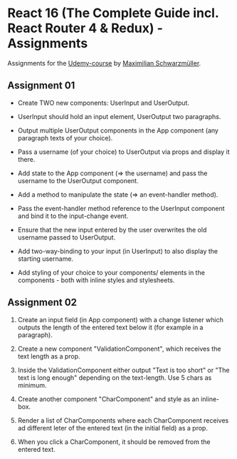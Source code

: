 # React 16 (The Complete Guide incl. React Router 4 & Redux) - Assignments

Assignments for the [Udemy-course](https://www.udemy.com/react-the-complete-guide-incl-redux/) by [Maximilian Schwarzmüller](https://www.academind.com).

## Assignment 01

- Create TWO new components: UserInput and UserOutput.

- UserInput should hold an input element, UserOutput two paragraphs.

- Output multiple UserOutput components in the App component (any paragraph texts of your choice).

- Pass a username (of your choice) to UserOutput via props and display it there.

- Add state to the App component (=> the username) and pass the username to the UserOutput component.

- Add a method to manipulate the state (=> an event-handler method).

- Pass the event-handler method reference to the UserInput component and bind it to the input-change event.

- Ensure that the new input entered by the user overwrites the old username passed to UserOutput.

- Add two-way-binding to your input (in UserInput) to also display the starting username.

- Add styling of your choice to your components/ elements in the components - both with inline styles and stylesheets.

## Assignment 02

1. Create an input field (in App component) with a change listener which outputs the length of the entered text below it (for example in a paragraph).

2. Create a new component "ValidationComponent", which receives the text length as a prop.

3. Inside the ValidationComponent either output "Text is too short" or "The text is long enough" depending on the text-length. Use 5 chars as minimum.

4. Create another component "CharComponent" and style as an inline-box.

5. Render a list of CharComponents where each CharComponent receives ad different leter of the entered text (in the initial field) as a prop.

6. When you click a CharComponent, it should be removed from the entered text.
